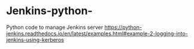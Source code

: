 # Jenkins-python-
Python code to manage Jenkins server
https://python-jenkins.readthedocs.io/en/latest/examples.html#example-2-logging-into-jenkins-using-kerberos
